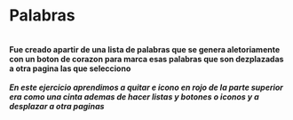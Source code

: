# Palabras

<br/>**Fue creado apartir de una lista de palabras que se genera aletoriamente con un boton de corazon para marca esas palabras que son dezplazadas a otra pagina las que selecciono**</br>
<br/>***En este ejercicio aprendimos a quitar e icono en rojo de la parte superior era como una cinta ademas de hacer listas y botones o iconos y a desplazar a otra paginas***</br>

